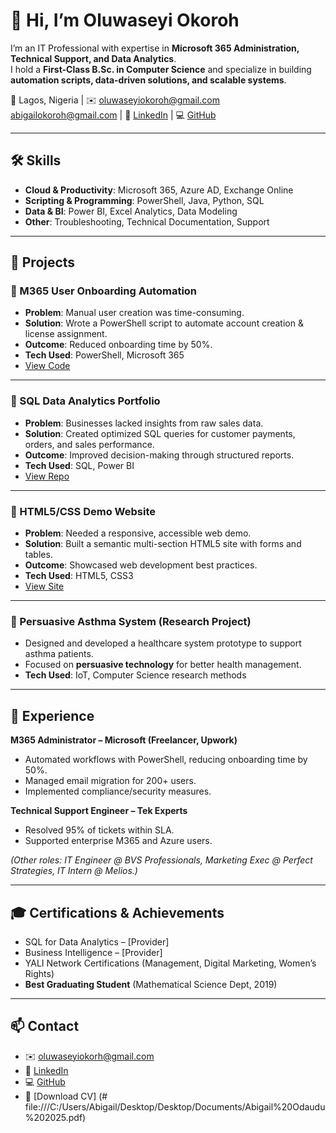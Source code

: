 # 👋 Hi, I’m Oluwaseyi Okoroh

I’m an IT Professional with expertise in **Microsoft 365 Administration, Technical Support, and Data Analytics**.  
I hold a **First-Class B.Sc. in Computer Science** and specialize in building **automation scripts, data-driven solutions, and scalable systems**.

📍 Lagos, Nigeria | ✉️ oluwaseyiokoroh@gmail.com abigailokoroh@gmail.com | 🔗 [LinkedIn](https://www.linkedin.com/in/abigail-odaudu-168188192) | 💻 [GitHub](#)

---

## 🛠️ Skills
- **Cloud & Productivity**: Microsoft 365, Azure AD, Exchange Online  
- **Scripting & Programming**: PowerShell, Java, Python, SQL  
- **Data & BI**: Power BI, Excel Analytics, Data Modeling  
- **Other**: Troubleshooting, Technical Documentation, Support  

---

## 🚀 Projects

### 🔹 M365 User Onboarding Automation
- **Problem**: Manual user creation was time-consuming.  
- **Solution**: Wrote a PowerShell script to automate account creation & license assignment.  
- **Outcome**: Reduced onboarding time by 50%.  
- **Tech Used**: PowerShell, Microsoft 365  
- [View Code](#)

---

### 🔹 SQL Data Analytics Portfolio
- **Problem**: Businesses lacked insights from raw sales data.  
- **Solution**: Created optimized SQL queries for customer payments, orders, and sales performance.  
- **Outcome**: Improved decision-making through structured reports.  
- **Tech Used**: SQL, Power BI  
- [View Repo](#)

---

### 🔹 HTML5/CSS Demo Website
- **Problem**: Needed a responsive, accessible web demo.  
- **Solution**: Built a semantic multi-section HTML5 site with forms and tables.  
- **Outcome**: Showcased web development best practices.  
- **Tech Used**: HTML5, CSS3  
- [View Site](#)

---

### 🔹 Persuasive Asthma System (Research Project)
- Designed and developed a healthcare system prototype to support asthma patients.  
- Focused on **persuasive technology** for better health management.  
- **Tech Used**: IoT, Computer Science research methods  

---

## 💼 Experience
**M365 Administrator – Microsoft (Freelancer, Upwork)**  
- Automated workflows with PowerShell, reducing onboarding time by 50%.  
- Managed email migration for 200+ users.  
- Implemented compliance/security measures.  

**Technical Support Engineer – Tek Experts**  
- Resolved 95% of tickets within SLA.  
- Supported enterprise M365 and Azure users.  

*(Other roles: IT Engineer @ BVS Professionals, Marketing Exec @ Perfect Strategies, IT Intern @ Melios.)*

---

## 🎓 Certifications & Achievements
- SQL for Data Analytics – [Provider]  
- Business Intelligence – [Provider]  
- YALI Network Certifications (Management, Digital Marketing, Women’s Rights)  
- **Best Graduating Student** (Mathematical Science Dept, 2019)  

---

## 📫 Contact
- ✉️ oluwaseyiokorh@gmail.com  
- 🔗 [LinkedIn](https://www.linkedin.com/in/abigail-odaudu-168188192/)  
- 💻 [GitHub](https://github.com/Abizzytech/portfolio)  
- 📄 [Download CV] (# file:///C:/Users/Abigail/Desktop/Desktop/Documents/Abigail%20Odaudu%202025.pdf)  

